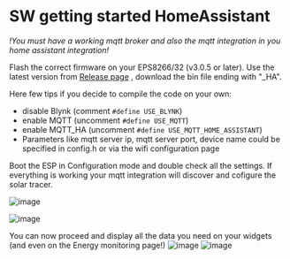 # SW getting started HomeAssistant

*!You must have a working mqtt broker and also the mqtt integration in you home assistant integration!*

Flash the correct firmware on your EPS8266/32 (v3.0.5 or later). Use the latest version from [Release page](https://github.com/Bettapro/Solar-Tracer-Blynk-V3/releases) ,
download the bin file ending with "_HA".

Here few tips if you decide to compile the code on your own:
- disable Blynk (comment `#define USE_BLYNK`)
- enable MQTT (uncomment `#define USE_MQTT`)
- enable MQTT_HA (uncomment `#define USE_MQTT_HOME_ASSISTANT`)
- Parameters like mqtt server ip, mqtt server port, device name could be specified in config.h or via the wifi configuration page

Boot the ESP in Configuration mode and double check all the settings.
If everything is working your mqtt integration will discover and cofigure the solar tracer.

![image](https://user-images.githubusercontent.com/3984840/160839821-8fd79592-4d98-4107-8b78-3d2c2c555c7f.png)

![image](https://user-images.githubusercontent.com/3984840/160840312-218e7718-c8e7-4236-bc88-470d8f4ea4ed.png)

You can now proceed and display all the data you need on your widgets (and even on the Energy monitoring page!)
![image](https://user-images.githubusercontent.com/3984840/160840967-0c4d75c4-d63d-4e99-bd12-842cfa3c866f.png)
![image](https://user-images.githubusercontent.com/3984840/160841387-f500738a-e4a1-4b52-a2cd-69c78a732b52.png)






